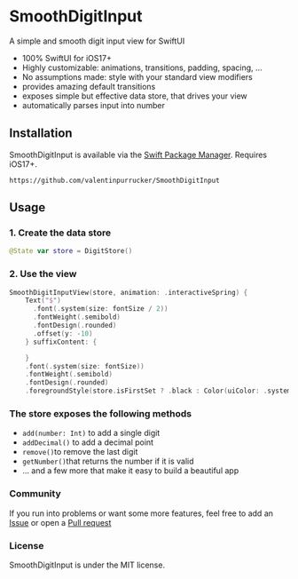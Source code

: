 # SmoothDigitInput

A simple and smooth digit input view for SwiftUI

- 100% SwiftUI for iOS17+
- Highly customizable: animations, transitions, padding, spacing, ...
- No assumptions made: style with your standard  view modifiers
- provides amazing default transitions
- exposes simple but effective data store, that drives your view
- automatically parses input into number


## Installation

SmoothDigitInput is available via the [Swift Package Manager](https://developer.apple.com/documentation/xcode/adding-package-dependencies-to-your-app#). Requires iOS17+.
```
https://github.com/valentinpurrucker/SmoothDigitInput
```

## Usage
### 1. Create the data store
```swift
@State var store = DigitStore()
```

### 2. Use the view
```swift 
SmoothDigitInputView(store, animation: .interactiveSpring) {
    Text("$")
      .font(.system(size: fontSize / 2))
      .fontWeight(.semibold)
      .fontDesign(.rounded)
      .offset(y: -10)
    } suffixContent: {

    }
    .font(.system(size: fontSize))
    .fontWeight(.semibold)
    .fontDesign(.rounded)
	.foregroundStyle(store.isFirstSet ? .black : Color(uiColor: .systemGray3))
```

### The store exposes the following methods
- `add(number: Int)` to add a single digit
- `addDecimal()` to add a decimal point
- `remove()`to remove the last digit
- `getNumber()`that returns the number if it is valid
- ... and a few more that make it easy to build a beautiful app

### Community

If you run into problems or want some more features, feel free to add an [Issue](https://github.com/valentinpurrucker/SmoothDigitInput/issues) or open a [Pull request](https://github.com/valentinpurrucker/SmoothDigitInput/pulls)

### License
SmoothDigitInput is under the MIT license.
